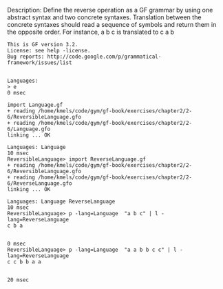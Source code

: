 Description: Define the reverse operation as a GF grammar by using one abstract syntax and two concrete syntaxes. Translation between the concrete syntaxes should read a sequence of symbols and return them in the opposite order. For instance, a b c is translated to c a b

    This is GF version 3.2. 
    License: see help -license.
    Bug reports: http://code.google.com/p/grammatical-framework/issues/list


    Languages:
    > e
    0 msec

    import Language.gf                           
    + reading /home/kmels/code/gym/gf-book/exercises/chapter2/2-6/ReversibleLanguage.gfo
    + reading /home/kmels/code/gym/gf-book/exercises/chapter2/2-6/Language.gfo
    linking ... OK

    Languages: Language
    10 msec
    ReversibleLanguage> import ReverseLanguage.gf                    
    + reading /home/kmels/code/gym/gf-book/exercises/chapter2/2-6/ReversibleLanguage.gfo
    + reading /home/kmels/code/gym/gf-book/exercises/chapter2/2-6/ReverseLanguage.gfo
    linking ... OK
    
    Languages: Language ReverseLanguage
    10 msec
    ReversibleLanguage> p -lang=Language  "a b c" | l -lang=ReverseLanguage      
    c b a


    0 msec
    ReversibleLanguage> p -lang=Language  "a a b b c c" | l -lang=ReverseLanguage
    c c b b a a


    20 msec

